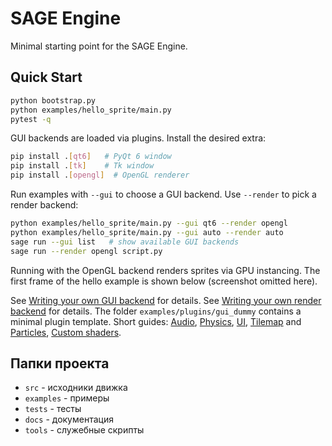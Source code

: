# SAGE Engine

Minimal starting point for the SAGE Engine.

## Quick Start

```bash
python bootstrap.py
python examples/hello_sprite/main.py
pytest -q
```

GUI backends are loaded via plugins. Install the desired extra:

```bash
pip install .[qt6]   # PyQt 6 window
pip install .[tk]    # Tk window
pip install .[opengl]  # OpenGL renderer
```

Run examples with `--gui` to choose a GUI backend. Use `--render` to pick a render backend:

```bash
python examples/hello_sprite/main.py --gui qt6 --render opengl
python examples/hello_sprite/main.py --gui auto --render auto
sage run --gui list   # show available GUI backends
sage run --render opengl script.py
```

Running with the OpenGL backend renders sprites via GPU instancing. The first
frame of the hello example is shown below (screenshot omitted here).

See [Writing your own GUI backend](docs/writing_gui_backend.md) for details.
See [Writing your own render backend](docs/writing_render_backend.md) for details.
The folder `examples/plugins/gui_dummy` contains a minimal plugin template.
Short guides: [Audio](docs/audio_quickstart.md),
[Physics](docs/physics_quickstart.md),
[UI](docs/ui_quickstart.md),
[Tilemap](docs/tilemap_quickstart.md) and
[Particles](docs/particles_quickstart.md),
[Custom shaders](docs/render_shaders.md).

## Папки проекта

- `src` - исходники движка
- `examples` - примеры
- `tests` - тесты
- `docs` - документация
- `tools` - служебные скрипты
